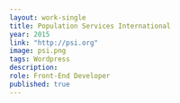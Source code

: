 ```yaml
---
layout: work-single
title: Population Services International
year: 2015
link: "http://psi.org"
image: psi.png
tags: Wordpress
description:
role: Front-End Developer
published: true
---
```

